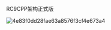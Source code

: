 RC9CPP架构正式版



<img src="C:\Users\15177\Documents\WeChat Files\wxid_0n02h8n7958o12\FileStorage\Temp\4e83f0dd28fae63a8576f3cf4e673a4.jpg" alt="4e83f0dd28fae63a8576f3cf4e673a4"  />
